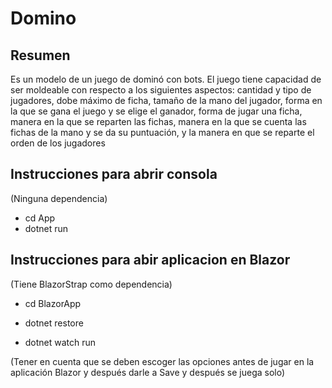 # Domino

## Resumen

Es un modelo de un juego de dominó con bots. El juego tiene capacidad de ser moldeable con respecto a los siguientes aspectos: cantidad y tipo de jugadores, dobe máximo de ficha, tamaño de la mano del jugador, forma en la que se gana el juego y se elige el ganador, forma de jugar una ficha, manera en la que se reparten las fichas, manera en la que se cuenta las fichas de la mano y se da su puntuación, y la manera en que se reparte el orden de los jugadores

## Instrucciones para abrir consola

(Ninguna dependencia)

- cd App
- dotnet run

## Instrucciones para abir aplicacion en Blazor

(Tiene BlazorStrap como dependencia)

- cd BlazorApp

- dotnet restore

- dotnet watch run

(Tener en cuenta que se deben escoger las opciones antes de jugar en la aplicación Blazor y después darle a Save y después se juega solo)